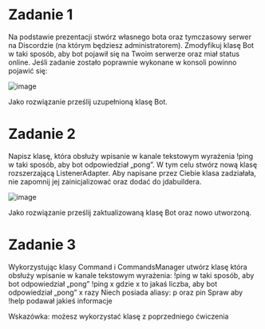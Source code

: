 # Zadanie 1
Na podstawie prezentacji stwórz własnego bota oraz tymczasowy serwer na Discordzie (na którym będziesz administratorem). Zmodyfikuj klasę Bot w taki sposób, aby bot pojawił się na Twoim serwerze oraz miał status online.
Jeśli zadanie zostało poprawnie wykonane w konsoli powinno pojawić się:

![image](https://user-images.githubusercontent.com/56028507/118361345-540aaf00-b58b-11eb-83b8-ce7bd7349dd8.png)

Jako rozwiązanie prześlij uzupełnioną klasę Bot.

# Zadanie 2
Napisz klasę, która obsłuży wpisanie w kanale tekstowym wyrażenia !ping w taki sposób, aby bot odpowiedział „pong”. W tym celu stwórz nową klasę rozszerzającą ListenerAdapter.
Aby napisane przez Ciebie klasa zadziałała, nie zapomnij jej zainicjalizować oraz dodać  do jdabuildera.

![image](https://user-images.githubusercontent.com/56028507/118361514-1fe3be00-b58c-11eb-9258-ac04d65decae.png)

Jako rozwiązanie prześlij zaktualizowaną klasę Bot oraz nowo utworzoną.


# Zadanie 3
Wykorzystując klasy Command i CommandsManager utwórz klasę która obsłuży wpisanie w kanale tekstowym wyrażenia:
!ping w taki sposób, aby bot odpowiedział „pong”
!ping x gdzie x to jakaś liczba, aby bot odpowiedział „pong” x razy
Niech posiada aliasy: p oraz pin
Spraw aby !help podawał jakieś informacje

Wskazówka: możesz wykorzystać klasę z poprzedniego ćwiczenia



